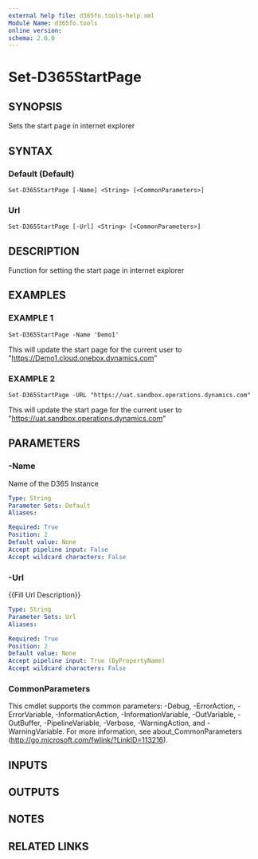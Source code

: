 ```yaml
---
external help file: d365fo.tools-help.xml
Module Name: d365fo.tools
online version:
schema: 2.0.0
---
```


# Set-D365StartPage

## SYNOPSIS
Sets the start page in internet explorer

## SYNTAX

### Default (Default)
```
Set-D365StartPage [-Name] <String> [<CommonParameters>]
```

### Url
```
Set-D365StartPage [-Url] <String> [<CommonParameters>]
```

## DESCRIPTION
Function for setting the start page in internet explorer

## EXAMPLES

### EXAMPLE 1
```
Set-D365StartPage -Name 'Demo1'
```

This will update the start page for the current user to "https://Demo1.cloud.onebox.dynamics.com"

### EXAMPLE 2
```
Set-D365StartPage -URL "https://uat.sandbox.operations.dynamics.com"
```

This will update the start page for the current user to "https://uat.sandbox.operations.dynamics.com"

## PARAMETERS

### -Name
Name of the D365 Instance

```yaml
Type: String
Parameter Sets: Default
Aliases:

Required: True
Position: 2
Default value: None
Accept pipeline input: False
Accept wildcard characters: False
```

### -Url
{{Fill Url Description}}

```yaml
Type: String
Parameter Sets: Url
Aliases:

Required: True
Position: 2
Default value: None
Accept pipeline input: True (ByPropertyName)
Accept wildcard characters: False
```

### CommonParameters
This cmdlet supports the common parameters: -Debug, -ErrorAction, -ErrorVariable, -InformationAction, -InformationVariable, -OutVariable, -OutBuffer, -PipelineVariable, -Verbose, -WarningAction, and -WarningVariable.
For more information, see about_CommonParameters (http://go.microsoft.com/fwlink/?LinkID=113216).

## INPUTS

## OUTPUTS

## NOTES

## RELATED LINKS
